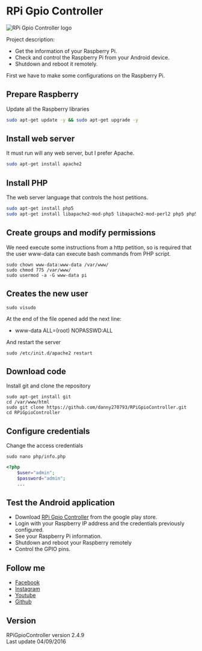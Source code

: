 # RPi Gpio Controller
![RPi Gpio Controller logo](https://github.com/danny270793/RPiGpioController/tree/master/images/raspberry.png)

Project description:

 * Get the information of your Raspberry Pi.
 * Check and control the Raspberry Pi from your Android device.
 * Shutdown and reboot it remotely.

First we have to make some configurations on the Raspberry Pi.

## Prepare Raspberry
Update all the Raspberry libraries
```bash
sudo apt-get update -y && sudo apt-get upgrade -y
```

## Install web server
It must run will any web server, but I prefer Apache.
```bash
sudo apt-get install apache2
```

## Install PHP
The web server language that controls the host petitions.
```bash
sudo apt-get install php5
sudo apt-get install libapache2-mod-php5 libapache2-mod-perl2 php5 php5-cli php5-common php5-curl php5-dev php5-gd php5-imap php5-ldap php5-mhash php5-mysql php5-odbc
```

## Create groups and modify permissions
We need execute some instructions from a http petition, so is required that the user www-data can execute bash commands from PHP script.
```
sudo chown www-data:www-data /var/www/
sudo chmod 775 /var/www/
sudo usermod -a -G www-data pi
```

## Creates the new user
```
sudo visudo
```
At the end of the file opened add the next line:
* www-data ALL=(root) NOPASSWD:ALL

And restart the server
```
sudo /etc/init.d/apache2 restart
```

## Download code
Install git and clone the repository
```
sudo apt-get install git
cd /var/www/html
sudo git clone https://github.com/danny270793/RPiGpioController.git
cd RPiGpioController
```

## Configure credentials
Change the access credentials
```
sudo nano php/info.php
```
```php
<?php
	$user="admin";
	$password="admin";
    ...
```
## Test the Android application
* Download [RPi Gpio Controller](https://play.google.com/store/apps/details?id=com.danny270793.rpigpiocontroller) from the google play store.
* Login with your Raspberry IP address and the credentials previously configured.
* See your Raspberry Pi information.
* Shutdown and reboot your Raspberry remotely
* Control the GPIO pins.

## Follow me
* [Facebook](https://www.facebook.com/danny.vaca.9655)
* [Instagram](https://www.instagram.com/danny27071993/)
* [Youtube](https://www.youtube.com/channel/UC5MAQWU2s2VESTXaUo-ysgg)
* [Github](https://github.com/danny270793/)

## Version
RPiGpioController version 2.4.9<br> 
Last update 04/09/2016 